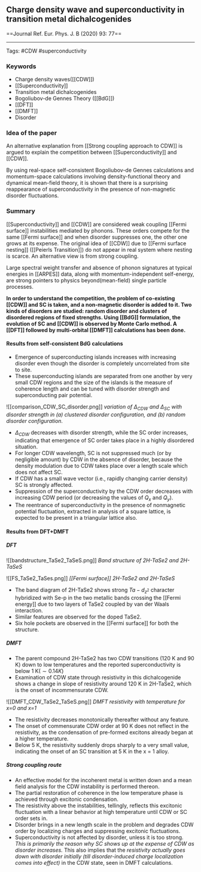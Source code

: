 ## Charge density wave and superconductivity in transition metal dichalcogenides
==Journal Ref.  Eur. Phys. J. B (2020) 93: 77==

----


Tags: #CDW #superconductivity 

### Keywords 
- Charge density waves([[CDW]])
- [[Superconductivity]]
- Transition metal dichalcogenides
-  Bogoliubov-de Gennes Theory ([[BdG]])
- [[DFT]]
- [[DMFT]]
- Disorder

### Idea of the paper 
An alternative explanation from [[Strong coupling approach to CDW]] is argued to explain the competition between [[Superconductivity]] and [[CDW]].

By using real-space self-consistent Bogoliubov-de Gennes calculations and momentum-space calculations involving density-functional theory and dynamical mean-field theory, it is shown that there is a surprising reappearance of superconductivity in the presence of non-magnetic disorder fluctuations. 

### Summary 
[[Superconductivity]] and [[CDW]] are considered weak coupling [[Fermi surface]] instabilities mediated by phonons. These orders compete for the same [[Fermi surface]] and when disorder suppresses one, the other one grows at its expense. The original idea of [[CDW]] due to [[Fermi surface nesting]] ([[Peierls Transition]]) do not appear in real system where nesting is scarce. An alternative view is from strong coupling.

Large spectral weight transfer and absence of phonon signatures at typical energies in [[ARPES]] data, along with momentum-independent self-energy, are strong pointers to physics beyond(mean-field) single particle processes. 

**In order to understand the competition, the problem of co-existing [[CDW]] and SC is taken, and a non-magnetic disorder is added to it. Two kinds of disorders are studied: random disorder and clusters of disordered regions of fixed strengths. Using [[BdG]] formulation, the evolution of SC and [[CDW]] is observed by Monte Carlo method. A [[DFT]] followed by multi-orbital [[DMFT]] calculations has been done.** 

#### Results from self-consistent BdG calculations 
- Emergence of superconducting islands increases with increasing disorder even though the disorder is completely uncorrelated from site to site. 
- These superconducting islands are separated from one another by very small CDW regions and the size of the islands is the measure of coherence length and can be tuned with disorder strength and superconducting pair potential.

![[comparison_CDW_SC_disorder.png]]
*variation of $\Delta_{CDW}$ and $\Delta_{SC}$ with disorder strength in (a) clustered disorder configuration, and (b) random disorder configuration.*

- $\Delta_{CDW}$ decreases with disorder strength, while the SC order increases, indicating that emergence of SC order takes place in a highly disordered situation. 
- For longer CDW wavelength, SC is not suppressed much (or by negligible amount) by CDW in the absence of disorder, because the density modulation due to CDW takes place over a length scale which does not affect SC. 
- If CDW has a small wave vector (i.e., rapidly changing carrier density) SC is strongly affected.
- Suppression of the superconductivity by the CDW order decreases with increasing CDW period (or decreasing the values of $Q_x$ and $Q_y$).
- The reentrance of superconductivity in the presence of nonmagnetic potential fluctuation, extracted in analysis of a square lattice, is expected to be present in a triangular lattice also. 

#### Results from DFT+DMFT 
##### DFT
![[bandstructure_TaSe2_TaSeS.png]]
*Band structure of 2H-TaSe2 and 2H-TaSeS*

![[FS_TaSe2_TaSes.png]]
*[[Fermi surface]] 2H-TaSe2 and 2H-TaSeS*

- The band diagram of 2H-TaSe2 shows strong $Ta-d_{z^2}$ character hybridized with Se-p in the two metallic bands crossing the [[Fermi energy]] due to two layers of TaSe2 coupled by van der Waals interaction. 
- Similar features are observed for the doped TaSe2.
- Six hole pockets are observed in the [[Fermi surface]] for both the structure. 

##### DMFT
- The parent compound 2H-TaSe2 has two CDW transitions (120 K and 90 K) down to low temperatures and the reported superconductivity is below 1 K($\sim 0.14 K$)
- Examination of CDW state through resistivity in this dichalcogenide shows a change in slope of resistivity around 120 K in 2H-TaSe2, which is the onset of incommensurate CDW.

 ![[DMFT_CDW_TaSe2_TaSeS.png]]
*DMFT resistivity with temperature for x=0 and x=1*

- The resistivity decreases monotonically thereafter without any feature. 
- The onset of commensurate CDW order at 90 K does not reflect in the resistivity, as the condensation of pre-formed excitons already began at a higher temperature.
- Below 5 K, the resistivity suddenly drops sharply to a very small value, indicating the onset of an SC transition at 5 K in the x = 1 alloy. 

##### Strong coupling route 
- An effective model for the incoherent metal is written down and a mean field analysis for the CDW instability is performed thereon. 
- The partial restoration of coherence in the low temperature phase is achieved through excitonic condensation. 
- The resistivity above the instabilities, tellingly, reflects this excitonic fluctuation with a linear behavior at high temperature until CDW or SC order sets in. 
- Disorder brings in a new length scale in the problem and degrades CDW order by localizing charges and suppressing excitonic fluctuations.
- Superconductivity is not affected by disorder, unless it is too strong. *This is primarily the reason why SC shows up at the expense of CDW as disorder increases.* This also implies that the *resistivity actually goes down with disorder initially (till disorder-induced charge localization comes into effect)* in the CDW state, seen in DMFT calculations. 
